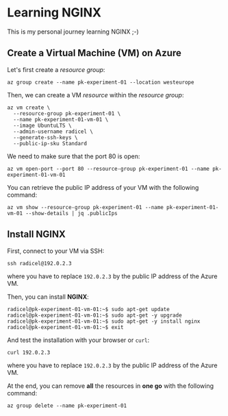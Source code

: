 # Learning NGINX

This is my personal journey learning NGINX ;-)

## Create a Virtual Machine (VM) on Azure

Let's first create a _resource group_:

```text
az group create --name pk-experiment-01 --location westeurope
```

Then, we can create a VM _resource_ within the _resource group_:

```text
az vm create \
  --resource-group pk-experiment-01 \
  --name pk-experiment-01-vm-01 \
  --image UbuntuLTS \
  --admin-username radicel \
  --generate-ssh-keys \
  --public-ip-sku Standard
```

We need to make sure that the port 80 is open:

```text
az vm open-port --port 80 --resource-group pk-experiment-01 --name pk-experiment-01-vm-01
```

You can retrieve the public IP address of your VM with the following command:

```text
az vm show --resource-group pk-experiment-01 --name pk-experiment-01-vm-01 --show-details | jq .publicIps
```

## Install NGINX

First, connect to your VM via SSH:

```text
ssh radicel@192.0.2.3
```

where you have to replace `192.0.2.3` by the public IP address of the Azure VM.

Then, you can install **NGINX**:

```text
radicel@pk-experiment-01-vm-01:~$ sudo apt-get update
radicel@pk-experiment-01-vm-01:~$ sudo apt-get -y upgrade
radicel@pk-experiment-01-vm-01:~$ sudo apt-get -y install nginx
radicel@pk-experiment-01-vm-01:~$ exit
```

And test the installation with your browser or `curl`:

```text
curl 192.0.2.3
```

where you have to replace `192.0.2.3` by the public IP address of the Azure VM.

At the end, you can remove **all** the resources in **one go** with the following command:

```text
az group delete --name pk-experiment-01
```
